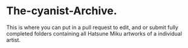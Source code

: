 # The-cyanist-Archive.
This is where you can put in a pull request to edit, and or submit fully completed folders containing all Hatsune Miku artworks of a individual artist.

